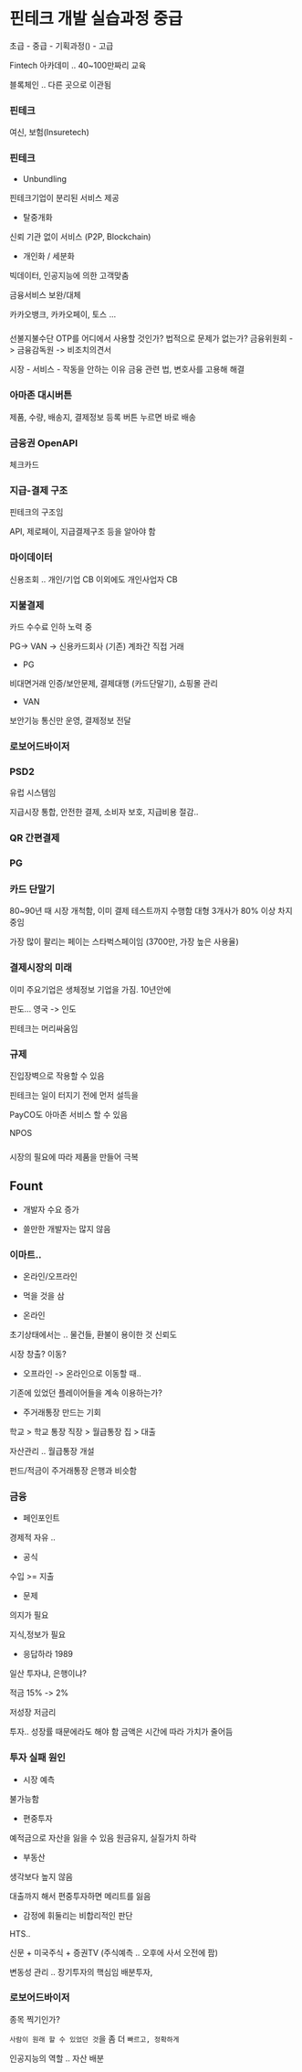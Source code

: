 # 핀테크 개발 실습과정 중급

초급 - 중급 - 기획과정() - 고급

Fintech 아카데미 .. 40~100만짜리 교육

블록체인 .. 다른 곳으로 이관됨

### 핀테크

여신, 보험(Insuretech)

### 핀테크

* Unbundling

핀테크기업이 분리된 서비스 제공

* 탈중개화

신뢰 기관 없이 서비스
(P2P, Blockchain)

* 개인화 / 세분화

빅데이터, 인공지능에 의한 고객맞춤

금융서비스 보완/대체

카카오뱅크, 카카오페이, 토스 ... 

### 

선불지불수단
OTP를 어디에서 사용할 것인가?
법적으로 문제가 없는가?
금융위원회 -> 금융감독원 -> 비조치의견서

시장 - 서비스 - 작동을 안하는 이유
금융 관련 법, 변호사를 고용해 해결

### 아마존 대시버튼

제품, 수량, 배송지, 결제정보 등록
버튼 누르면 바로 배송

### 금융권 OpenAPI

체크카드

### 지급-결제 구조

핀테크의 구조임

API, 제로페이, 지급결제구조 등을 알아야 함

### 마이데이터

신용조회 .. 개인/기업 CB 이외에도 개인사업자 CB

### 지불결제

카드 수수료 인하 노력 중

PG-> VAN -> 신용카드회사 (기존)
계좌간 직접 거래

* PG

비대면거래 인증/보안문제, 결제대행 (카드단말기), 쇼핑몰 관리

* VAN

보안기능 통신만 운영, 결제정보 전달

### 로보어드바이저

### PSD2

유럽 시스템임

지급시장 통합, 안전한 결제, 소비자 보호, 지급비용 절감..

### QR 간편결제

### PG

### 카드 단말기

80~90년 때 시장 개척함, 이미 결제 테스트까지 수행함
대형 3개사가 80% 이상 차지 중임

가장 많이 팔리는 페이는 스타벅스페이임 (3700만, 가장 높은 사용율)

### 결제시장의 미래

이미 주요기업은 생체정보 기업을 가짐.
10년안에

판도... 영국 -> 인도

핀테크는 머리싸움임

### 규제

진입장벽으로 작용할 수 있음

핀테크는 일이 터지기 전에 먼저
설득을 

PayCO도 아마존 서비스 할 수 있음

NPOS

### 

시장의 필요에 따라 제품을 만들어 극복

## Fount

* 개발자 수요 증가

* 쓸만한 개발자는 많지 않음

### 이마트..

* 온라인/오프라인

* 먹을 것을 삼

* 온라인

초기상태에서는 .. 물건들, 환불이 용이한 것
신뢰도

시장 창출? 이동?

* 오프라인 -> 온라인으로 이동할 때..

기존에 있었던 플레이어들을 계속 이용하는가?

* 주거래통장 만드는 기회

학교 > 학교 통장
직장 > 월급통장
집   > 대출

자산관리 .. 월급통장 개설

펀드/적금이 주거래통장 은행과 비슷함

### 금융

* 페인포인트

경제적 자유 ..

* 공식

수입 >= 지출

* 문제

의지가 필요

지식,정보가 필요

* 응답하라 1989

일산 투자냐, 은행이냐?

적금 15% -> 2%

저성장 저금리

투자.. 성장률 때문에라도 해야 함
금액은 시간에 따라 가치가 줄어듬

### 투자 실패 원인

* 시장 예측

불가능함

* 편중투자

예적금으로 자산을 잃을 수 있음
원금유지, 실질가치 하락

* 부동산

생각보다 높지 않음

대출까지 해서 편중투자하면 메리트를 잃음

* 감정에 휘둘리는 비합리적인 판단

HTS..

신문 + 미국주식 + 증권TV (주식예측 .. 오후에 사서 오전에 팜)

변동성 관리 .. 장기투자의 핵심임
배분투자, 

### 로보어드바이저

종목 찍기인가?

`사람이 원래 할 수 있었던 것`을 좀 더 `빠르고, 정확하게`

인공지능의 역할 .. 자산 배분


